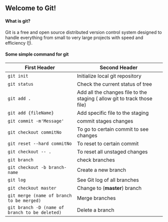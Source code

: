 ## Welcome to Git!
#### What is git?
Git is a free and open source distributed version control system designed to handle everything from small to very large projects with speed and efficiency ([!]([https://git-scm.com/](https://git-scm.com/))).

#### Some simple command for git
| First Header   | Second Header |
| -------------  | ------------- |
| `git init`  	 | Initialize local git repository  |
| `git status`   | Check the current status of tree  |
| `git add .`    | Add all the changes file to the staging ( allow git to track those file) |
| `git add {fileName}` | Add specific file to the staging |
| `git commit -m'Message'` | commit stages changes |
| `git checkout commitNo` | To go to certain commit to see changes |
| `git reset --hard commitNo` | To reset to certain commit |
| `git checkout -- .` | To reset all unstaged changes |
| `git branch` | check branches |
| `git checkout -b branch-name` | Create a new branch |
| `git log` | See Git log of all branches|
| `git checkout master` | Change to (**master**) branch |
| `git merge (name of branch to be merged)` | Merge branches |
| `git branch -D (name of branch to be deleted)` | Delete a branch |
